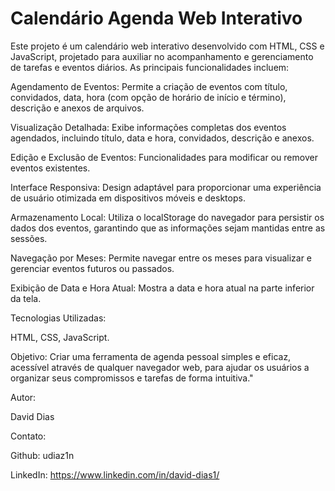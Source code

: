 # Calendário Agenda Web Interativo

Este projeto é um calendário web interativo desenvolvido com HTML, CSS e JavaScript, projetado para auxiliar no acompanhamento e gerenciamento de tarefas e eventos diários. As principais funcionalidades incluem:

Agendamento de Eventos: Permite a criação de eventos com título, convidados, data, hora (com opção de horário de início e término), descrição e anexos de arquivos.

Visualização Detalhada: Exibe informações completas dos eventos agendados, incluindo título, data e hora, convidados, descrição e anexos.

Edição e Exclusão de Eventos: Funcionalidades para modificar ou remover eventos existentes.

Interface Responsiva: Design adaptável para proporcionar uma experiência de usuário otimizada em dispositivos móveis e desktops.

Armazenamento Local: Utiliza o localStorage do navegador para persistir os dados dos eventos, garantindo que as informações sejam mantidas entre as sessões.

Navegação por Meses: Permite navegar entre os meses para visualizar e gerenciar eventos futuros ou passados.

Exibição de Data e Hora Atual: Mostra a data e hora atual na parte inferior da tela.

Tecnologias Utilizadas: 

HTML, CSS, JavaScript.

Objetivo: Criar uma ferramenta de agenda pessoal simples e eficaz, acessível através de qualquer navegador web, para ajudar os usuários a organizar seus compromissos e tarefas de forma intuitiva."

Autor:

David Dias

Contato:

Github: udiaz1n

LinkedIn: https://www.linkedin.com/in/david-dias1/
